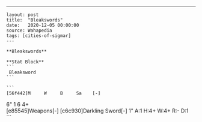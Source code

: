 ---
    layout: post
    title:  "Bleakswords"
    date:   2020-12-05 00:00:00
    source: Wahapedia
    tags: [cities-of-sigmar]
    ---
    
    **Bleakswords**
    
    **Stat Block**
    ```
     Bleaksword
    ```
    
    ```
    [56f442]M     W     B     Sa    [-]
6"    1     6     4+    
[e85545]Weapons[-]
[c6c930]Darkling Sword[-]
1"     A:1    H:4+   W:4+   R:-    D:1   
    ```
    
    
    